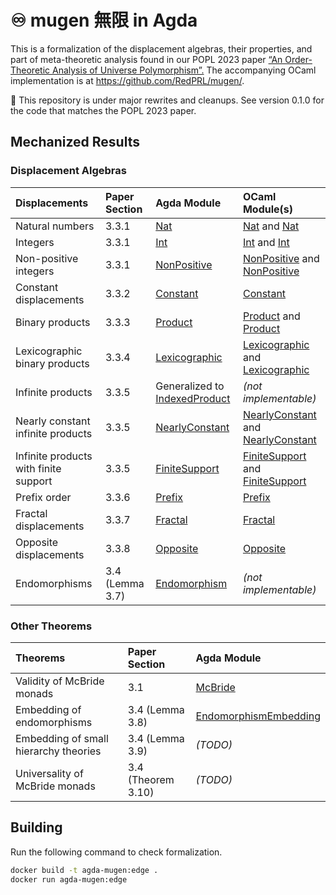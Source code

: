 <!--- vim: set nowrap: --->

# ♾ mugen 無限 in Agda

This is a formalization of the displacement algebras, their properties, and part of meta-theoretic analysis found in our POPL 2023 paper [“An Order-Theoretic Analysis of Universe Polymorphism”.](https://favonia.org/files/mugen.pdf) The accompanying OCaml implementation is at <https://github.com/RedPRL/mugen/>.

🚧 This repository is under major rewrites and cleanups. See version 0.1.0 for the code that matches the POPL 2023 paper.

## Mechanized Results

### Displacement Algebras

| Displacements                         | Paper Section   | Agda Module                                                                         | OCaml Module(s)                                                                                                                                                     |
| :------------------------------------ | :-------------- | :---------------------------------------------------------------------------------- | :------------------------------------------------------------------------------------------------------------------------------------------------------------------ |
| Natural numbers                       | 3.3.1           | [Nat](src/Mugen/Algebra/Displacement/Nat.agda)                                      | [Nat](https://redprl.org/mugen/mugen/Mugen/Shift/Nat) and [Nat](https://redprl.org/mugen/mugen/Mugen/ShiftWithJoin/Nat)                                             |
| Integers                              | 3.3.1           | [Int](src/Mugen/Algebra/Displacement/Int.agda)                                      | [Int](https://redprl.org/mugen/mugen/Mugen/Shift/Int) and [Int](https://redprl.org/mugen/mugen/Mugen/ShiftWithJoin/Int)                                             |
| Non-positive integers                 | 3.3.1           | [NonPositive](src/Mugen/Algebra/Displacement/NonPositive.agda)                      | [NonPositive](https://redprl.org/mugen/mugen/Mugen/Shift/NonPositive) and [NonPositive](https://redprl.org/mugen/mugen/Mugen/ShiftWithJoin/NonPositive)             |
| Constant displacements                | 3.3.2           | [Constant](src/Mugen/Algebra/Displacement/Constant.agda)                            | [Constant](https://redprl.org/mugen/mugen/Mugen/Shift/Constant)                                                                                                     |
| Binary products                       | 3.3.3           | [Product](src/Mugen/Algebra/Displacement/Product.agda)                              | [Product](https://redprl.org/mugen/mugen/Mugen/Shift/Product) and [Product](https://redprl.org/mugen/mugen/Mugen/ShiftWithJoin/Product)                             |
| Lexicographic binary products         | 3.3.4           | [Lexicographic](src/Mugen/Algebra/Displacement/Lexicographic.agda)                  | [Lexicographic](https://redprl.org/mugen/mugen/Mugen/Shift/Lexicographic) and [Lexicographic](https://redprl.org/mugen/mugen/Mugen/ShiftWithJoin/Lexicographic)     |
| Infinite products                     | 3.3.5           | Generalized to [IndexedProduct](src/Mugen/Algebra/Displacement/IndexedProduct.agda) | _(not implementable)_                                                                                                                                               |
| Nearly constant infinite products     | 3.3.5           | [NearlyConstant](src/Mugen/Algebra/Displacement/NearlyConstant.agda)                | [NearlyConstant](https://redprl.org/mugen/mugen/Mugen/Shift/NearlyConstant) and [NearlyConstant](https://redprl.org/mugen/mugen/Mugen/ShiftWithJoin/NearlyConstant) |
| Infinite products with finite support | 3.3.5           | [FiniteSupport](src/Mugen/Algebra/Displacement/FiniteSupport.agda)                  | [FiniteSupport](https://redprl.org/mugen/mugen/Mugen/Shift/FiniteSupport) and [FiniteSupport](https://redprl.org/mugen/mugen/Mugen/ShiftWithJoin/FiniteSupport)     |
| Prefix order                          | 3.3.6           | [Prefix](src/Mugen/Algebra/Displacement/Prefix.agda)                                | [Prefix](https://redprl.org/mugen/mugen/Mugen/Shift/Prefix)                                                                                                         |
| Fractal displacements                 | 3.3.7           | [Fractal](src/Mugen/Algebra/Displacement/Fractal.agda)                              | [Fractal](https://redprl.org/mugen/mugen/Mugen/Shift/Fractal)                                                                                                       |
| Opposite displacements                | 3.3.8           | [Opposite](src/Mugen/Algebra/Displacement/Opposite.agda)                            | [Opposite](https://redprl.org/mugen/mugen/Mugen/Shift/Opposite)                                                                                                     |
| Endomorphisms                         | 3.4 (Lemma 3.7) | [Endomorphism](src/Mugen/Algebra/Displacement/Endomorphism.agda)                    | _(not implementable)_                                                                                                                                               |

### Other Theorems

| Theorems                              | Paper Section      | Agda Module                                                                                      |
| :------------------------------------ | :----------------- | :----------------------------------------------------------------------------------------------- |
| Validity of McBride monads            | 3.1                | [McBride](./src/Mugen/Cat/HierarchyTheory/McBride.agda)                                          |
| Embedding of endomorphisms            | 3.4 (Lemma 3.8)    | [EndomorphismEmbedding](./src/Mugen/Cat/HierarchyTheory/Universality/EndomorphismEmbedding.agda) |
| Embedding of small hierarchy theories | 3.4 (Lemma 3.9)    | _(TODO)_                                                                                         |
| Universality of McBride monads        | 3.4 (Theorem 3.10) | _(TODO)_                                                                                         |

## Building

Run the following command to check formalization.

```sh
docker build -t agda-mugen:edge .
docker run agda-mugen:edge
```

